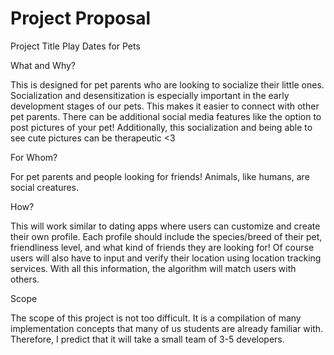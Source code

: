 # Project Proposal

Project Title 
Play Dates for Pets

What and Why?

This is designed for pet parents who are looking to socialize their little ones. Socialization and desensitization is especially important in the early development stages of our pets. This makes it easier to connect with other pet parents. There can be additional social media features like the option to post pictures of your pet! Additionally, this socialization and being able to see cute pictures can be therapeutic <3


For Whom?

For pet parents and people looking for friends! Animals, like humans, are social creatures. 

How? 

This will work similar to dating apps where users can customize and create their own profile. Each profile should include the species/breed of their pet, friendliness level, and what kind of friends they are looking for! Of course users will also have to input and verify their location using location tracking services. With all this information, the algorithm will match users with others. 

Scope

The scope of this project is not too difficult. It is a compilation of many implementation concepts that many of us students are already familiar with. Therefore, I predict that it will take a small team of 3-5 developers. 